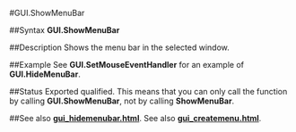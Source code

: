 
#GUI.ShowMenuBar

##Syntax
**GUI.ShowMenuBar**

##Description
Shows the menu bar in the selected window. 

##Example
See **GUI.SetMouseEventHandler** for an example of **GUI.HideMenuBar**.

##Status
Exported qualified.
This means that you can only call the function by calling **GUI.ShowMenuBar**, not by calling **ShowMenuBar**.

##See also
**[gui_hidemenubar.html](GUI.HideMenuBar)**. See also **[gui_createmenu.html](GUI.CreateMenu)**.
